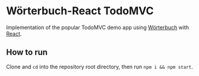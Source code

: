 # Wörterbuch-React TodoMVC

Implementation of the popular TodoMVC demo app using [Wörterbuch](https://github.com/babymotte/worterbuch) with [React](https://github.com/babymotte/worterbuch-react).

## How to run

Clone and `cd` into the repository root directory, then run `npm i && npm start`.